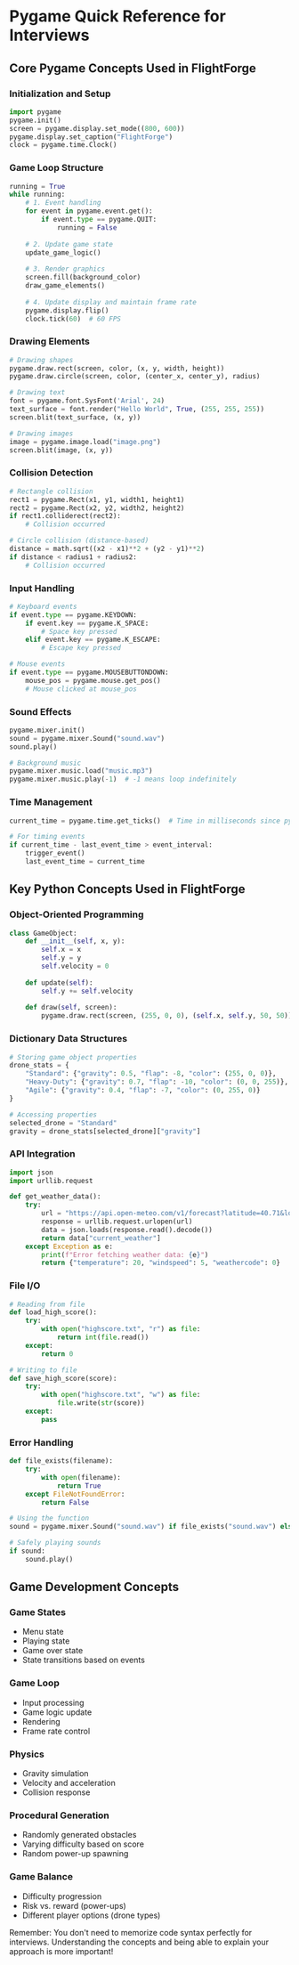 # Pygame Quick Reference for Interviews

## Core Pygame Concepts Used in FlightForge

### Initialization and Setup
```python
import pygame
pygame.init()
screen = pygame.display.set_mode((800, 600))
pygame.display.set_caption("FlightForge")
clock = pygame.time.Clock()
```

### Game Loop Structure
```python
running = True
while running:
    # 1. Event handling
    for event in pygame.event.get():
        if event.type == pygame.QUIT:
            running = False
    
    # 2. Update game state
    update_game_logic()
    
    # 3. Render graphics
    screen.fill(background_color)
    draw_game_elements()
    
    # 4. Update display and maintain frame rate
    pygame.display.flip()
    clock.tick(60)  # 60 FPS
```

### Drawing Elements
```python
# Drawing shapes
pygame.draw.rect(screen, color, (x, y, width, height))
pygame.draw.circle(screen, color, (center_x, center_y), radius)

# Drawing text
font = pygame.font.SysFont('Arial', 24)
text_surface = font.render("Hello World", True, (255, 255, 255))
screen.blit(text_surface, (x, y))

# Drawing images
image = pygame.image.load("image.png")
screen.blit(image, (x, y))
```

### Collision Detection
```python
# Rectangle collision
rect1 = pygame.Rect(x1, y1, width1, height1)
rect2 = pygame.Rect(x2, y2, width2, height2)
if rect1.colliderect(rect2):
    # Collision occurred

# Circle collision (distance-based)
distance = math.sqrt((x2 - x1)**2 + (y2 - y1)**2)
if distance < radius1 + radius2:
    # Collision occurred
```

### Input Handling
```python
# Keyboard events
if event.type == pygame.KEYDOWN:
    if event.key == pygame.K_SPACE:
        # Space key pressed
    elif event.key == pygame.K_ESCAPE:
        # Escape key pressed

# Mouse events
if event.type == pygame.MOUSEBUTTONDOWN:
    mouse_pos = pygame.mouse.get_pos()
    # Mouse clicked at mouse_pos
```

### Sound Effects
```python
pygame.mixer.init()
sound = pygame.mixer.Sound("sound.wav")
sound.play()

# Background music
pygame.mixer.music.load("music.mp3")
pygame.mixer.music.play(-1)  # -1 means loop indefinitely
```

### Time Management
```python
current_time = pygame.time.get_ticks()  # Time in milliseconds since pygame.init()

# For timing events
if current_time - last_event_time > event_interval:
    trigger_event()
    last_event_time = current_time
```

## Key Python Concepts Used in FlightForge

### Object-Oriented Programming
```python
class GameObject:
    def __init__(self, x, y):
        self.x = x
        self.y = y
        self.velocity = 0
    
    def update(self):
        self.y += self.velocity
    
    def draw(self, screen):
        pygame.draw.rect(screen, (255, 0, 0), (self.x, self.y, 50, 50))
```

### Dictionary Data Structures
```python
# Storing game object properties
drone_stats = {
    "Standard": {"gravity": 0.5, "flap": -8, "color": (255, 0, 0)},
    "Heavy-Duty": {"gravity": 0.7, "flap": -10, "color": (0, 0, 255)},
    "Agile": {"gravity": 0.4, "flap": -7, "color": (0, 255, 0)}
}

# Accessing properties
selected_drone = "Standard"
gravity = drone_stats[selected_drone]["gravity"]
```

### API Integration
```python
import json
import urllib.request

def get_weather_data():
    try:
        url = "https://api.open-meteo.com/v1/forecast?latitude=40.71&longitude=-74.01&current_weather=true"
        response = urllib.request.urlopen(url)
        data = json.loads(response.read().decode())
        return data["current_weather"]
    except Exception as e:
        print(f"Error fetching weather data: {e}")
        return {"temperature": 20, "windspeed": 5, "weathercode": 0}
```

### File I/O
```python
# Reading from file
def load_high_score():
    try:
        with open("highscore.txt", "r") as file:
            return int(file.read())
    except:
        return 0

# Writing to file
def save_high_score(score):
    try:
        with open("highscore.txt", "w") as file:
            file.write(str(score))
    except:
        pass
```

### Error Handling
```python
def file_exists(filename):
    try:
        with open(filename):
            return True
    except FileNotFoundError:
        return False

# Using the function
sound = pygame.mixer.Sound("sound.wav") if file_exists("sound.wav") else None

# Safely playing sounds
if sound:
    sound.play()
```

## Game Development Concepts

### Game States
- Menu state
- Playing state
- Game over state
- State transitions based on events

### Game Loop
- Input processing
- Game logic update
- Rendering
- Frame rate control

### Physics
- Gravity simulation
- Velocity and acceleration
- Collision response

### Procedural Generation
- Randomly generated obstacles
- Varying difficulty based on score
- Random power-up spawning

### Game Balance
- Difficulty progression
- Risk vs. reward (power-ups)
- Different player options (drone types)

Remember: You don't need to memorize code syntax perfectly for interviews. Understanding the concepts and being able to explain your approach is more important!